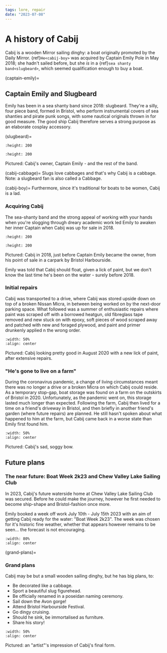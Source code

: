 ```yaml
---
tags: lore, repair
date: "2023-07-08"
---
```


# A history of Cabij
Cabij is a wooden Mirror sailing dinghy: a boat originally promoted by the Daily Mirror.
{ref}`He<cabij-boy>` was acquired by Captain Emily Pole in May 2018; she hadn't sailed before, but she *is* in a {ref}`sea shanty band<slugbeard>`, which seemed qualification enough to buy a boat.

(captain-emily)=
## Captain Emily and Slugbeard
Emily has been in a sea shanty band since 2018: slugbeard. 
They're a silly, four piece band, formed in Bristol, who perform instrumental covers of sea shanties and pirate punk songs, with some nautical originals thrown in for good measure.
The good ship Cabij therefore serves a strong purpose as an elaborate cosplay accessory.

(slugbeard)=
```{image} ../../images/captain-emily.jpg
:height: 200
```
```{image} ../../images/slugbeard.jpg
:height: 200

```
Pictured: Cabij's owner, Captain Emily - and the rest of the band.

(cabij-cabbage)=
Slugs love cabbages and that's why Cabij is a cabbage.
Note: a slugbeard fan is also called a Cabbage.

(cabij-boy)=
Furthermore, since it's traditional for boats to be women, Cabij is a lad. 

### Acquiring Cabij
The sea-shanty band and the strong appeal of working with your hands when you're slogging through dreary academic work led Emily to awaken her inner Captain when Cabij was up for sale in 2018.

```{image} ../../images/cabij-2018.jpg
:height: 200
```
```{image} ../../images/cabij-2018-2.jpg
:height: 200
```
Pictured: Cabij in 2018, just before Captain Emily became the owner, from his point of sale in a carpark by Bristol Harbourside.

Emily was told that Cabij should float, given a lick of paint, but we don't know the last time he's been on the water - surely before 2018. 

### Initial repairs
Cabij was transported to a drive, where Cabij was stored upside down on top of a broken Nissan Micra, in between being worked on by the next-door parking space.
What followed was a summer of enthusiastic repairs where paint was scraped off with a borrowed heatgun, old fibreglass tape removed and new stuck on with epoxy, soft pieces of wood scraped away and patched with new and foraged plywood, and paint and primer drunkenly applied n the wrong order.

```{image} ../../images/cabij-shiny-2020.jpg
:width: 50%
:align: center
```
Pictured: Cabij looking pretty good in August 2020 with a new lick of paint, after extensive repairs.

### "He's gone to live on a farm" 
During the coronavirus pandemic, a change of living circumstances meant there was no longer a drive or a broken Micra on which Cabij could reside.
As a temporary stop-gap, boat storage was found on a farm on the outskirts of Bristol in 2020.
Unfortunately, as the pandemic went on, this storage lasted much longer than expected.
Following the farm, Cabij then lived for a time on a friend's driveway in Bristol, and then briefly in another friend's garden (where future repairs) are planned.
He still hasn't spoken about what happened to him at the farm, but Cabij came back in a worse state than Emily first found him.

```{image} ../../images/cabij-soggy-bow-2023.jpg
:width: 50%
:align: center
```
Pictured: Cabij's sad, soggy bow.

## Future plans
### The near future: Boat Week 2k23 and Chew Valley Lake Sailing Club
In 2023, Cabij's future waterside home at Chew Valley Lake Sailing Club was secured.
Before he could make the journey, however he first needed to become ship-shape and Bristol-fashion once more.

Emily booked a week off work July 10th - July 15th 2023 with an aim of getting Cabij ready for the water: "Boat Week 2k23".
The week was chosen for it's historic fine weather, whether that appears however remains to be seen... the forecast is not encouraging.

```{image} ../../images/weather-boatweek.png
:width: 80%
:align: center
```

(grand-plans)=
### Grand plans

Cabij may be but a small wooden sailing dinghy, but he has big plans, to:
- Be decorated like a cabbage.
- Sport a beautiful slug figurehead.
- Be officially renamed in a poseidan naming ceremony.
- Sail down the Avon gorge!
- Attend Bristol Harbourside Festival.
- Go dingy cruising.
- Should he sink, be immortalised as furniture. 
- Share his story! 

```{image} ../../images/cabij-original-vision.jpg
:width: 50%
:align: center
```
Pictured: an "artist"'s impression of Cabij's final form.